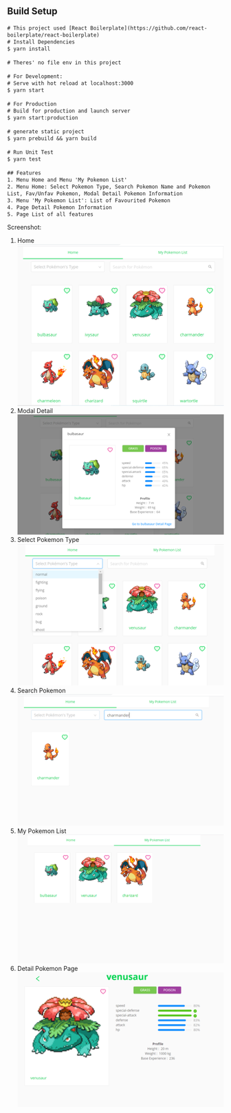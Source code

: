 ## Build Setup

```
# This project used [React Boilerplate](https://github.com/react-boilerplate/react-boilerplate)
# Install Dependencies
$ yarn install

# Theres' no file env in this project

# For Development:
# Serve with hot reload at localhost:3000
$ yarn start

# For Production
# Build for production and launch server
$ yarn start:production

# generate static project
$ yarn prebuild && yarn build

# Run Unit Test
$ yarn test

## Features
1. Menu Home and Menu 'My Pokemon List'
2. Menu Home: Select Pokemon Type, Search Pokemon Name and Pokemon List, Fav/Unfav Pokemon, Modal Detail Pokemon Information
3. Menu 'My Pokemon List': List of Favourited Pokemon
4. Page Detail Pokemon Information
5. Page List of all features
```

Screenshot:
1. Home
![home](https://github.com/kenduigraha/pokemon-world/blob/master/app/images/pokemon-home.PNG?raw=true)
2. Modal Detail
![modal detail](https://github.com/kenduigraha/pokemon-world/blob/master/app/images/modal-pokemon-detail.PNG?raw=true)
3. Select Pokemon Type
![select pokemon type](https://github.com/kenduigraha/pokemon-world/blob/master/app/images/pokemon-select-type.png?raw=true)
4. Search Pokemon
![search pokemon](https://github.com/kenduigraha/pokemon-world/blob/master/app/images/pokemon-search-result.PNG?raw=true)
5. My Pokemon List
![pokemon list](https://github.com/kenduigraha/pokemon-world/blob/master/app/images/my-pokemon-list.PNG?raw=true)
6. Detail Pokemon Page
![pokemon detail](https://github.com/kenduigraha/pokemon-world/blob/master/app/images/pokemon-detail-page.PNG?raw=true)
